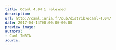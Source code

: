 ```yaml
---
title: OCaml 4.04.1 released
description:
url: http://caml.inria.fr/pub/distrib/ocaml-4.04/
date: 2017-04-14T00:00:00-00:00
preview_image:
authors:
- Caml INRIA
source:
---
```



